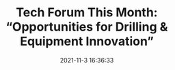 ---
"title": "Tech Forum This Month: “Opportunities for Drilling & Equipment Innovation”"
"date": "2021-11-3 16:36:33"
"feed_name": "IADC"
"feed_website": "https://www.iadc.org/"
"feed_rss": "https://www.iadc.org/feed/"
"link": "https://www.iadc.org/drillbits/dec-tech-forum-on-11-november-opportunities-for-drilling-and-equipment-innovation/"
"source": "None"
"file": "_posts/2021-1-1-e0deca7a9c4740bec7b58e40cfe559d018afd587.md"
"accident": "0"
"drilling": "0"
"dead": "0"
"injured": "0"
"arrested": "0"
"place": "unknown place"
"where": "unknown site"
"causes": "unknown"
"place_uri": "unknown place"
---